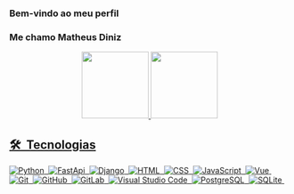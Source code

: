 ### Bem-vindo ao meu perfil
### Me chamo Matheus Diniz

<div align="center">
  <a href="https://github.com/DEV-MatheusDiniz">
  <img height="120em" src="https://github-readme-stats.vercel.app/api?username=DEV-MatheusDiniz&show_icons=true&theme=dark&include_all_commits=true&count_private=true"/>
  <img height="120em" src="https://github-readme-stats.vercel.app/api/top-langs/?username=DEV-MatheusDiniz&layout=compact&langs_count=7&theme=dark"/>
</div>

## 🛠 &nbsp;Tecnologias

![Python](https://img.shields.io/badge/-Python-05122A?style=flat&logo=python)&nbsp;
![FastApi](https://img.shields.io/badge/-FastAPI-05122A?style=flat&logo=fastapi)&nbsp;
![Django](https://img.shields.io/badge/-Django-05122A?style=flat&logo=django)&nbsp;
![HTML](https://img.shields.io/badge/-HTML-05122A?style=flat&logo=HTML5)&nbsp;
![CSS](https://img.shields.io/badge/-CSS-05122A?style=flat&logo=CSS3)&nbsp;
![JavaScript](https://img.shields.io/badge/-JavaScript-05122A?style=flat&logo=javascript)&nbsp;
![Vue](https://img.shields.io/badge/-Vue.js-05122A?style=flat&logo=vue.js)&nbsp;
![Git](https://img.shields.io/badge/-Git-05122A?style=flat&logo=git)&nbsp;
![GitHub](https://img.shields.io/badge/-GitHub-05122A?style=flat&logo=github)&nbsp;
![GitLab](https://img.shields.io/badge/-GitLab-05122A?style=flat&logo=GitLab)&nbsp;
![Visual Studio Code](https://img.shields.io/badge/-Visual%20Studio%20Code-05122A?style=flat&logo=visual-studio-code&logoColor=007ACC)&nbsp;
![PostgreSQL](https://img.shields.io/badge/-PostgreSQL-05122A?style=flat&logo=postgresql)&nbsp;
![SQLite](https://img.shields.io/badge/-SQLite-05122A?style=flat&logo=sqlite)&nbsp;
